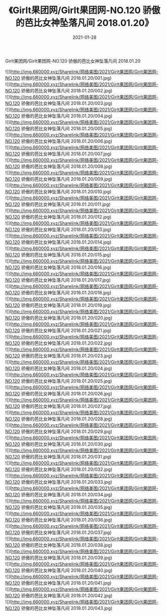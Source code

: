 ﻿---
layout: post
title:  《Girlt果团网/Girlt果团网-NO.120 骄傲的芭比女神坠落凡间 2018.01.20》
date:   2021-01-28
img: http://img.660000.xyz/Sharelink/网络美图/2021/Girlt果团网/Girlt果团网-NO.120 骄傲的芭比女神坠落凡间 2018.01.20/000.jpg
categories: [美女, 清纯, 唯美]
---

Girlt果团网/Girlt果团网-NO.120 骄傲的芭比女神坠落凡间 2018.01.20

 ![](http://img.660000.xyz/Sharelink/网络美图/2021/Girlt果团网/Girlt果团网-NO.120 骄傲的芭比女神坠落凡间 2018.01.20/001.jpg) <br>![](http://img.660000.xyz/Sharelink/网络美图/2021/Girlt果团网/Girlt果团网-NO.120 骄傲的芭比女神坠落凡间 2018.01.20/002.jpg) <br>![](http://img.660000.xyz/Sharelink/网络美图/2021/Girlt果团网/Girlt果团网-NO.120 骄傲的芭比女神坠落凡间 2018.01.20/003.jpg) <br>![](http://img.660000.xyz/Sharelink/网络美图/2021/Girlt果团网/Girlt果团网-NO.120 骄傲的芭比女神坠落凡间 2018.01.20/004.jpg) <br>![](http://img.660000.xyz/Sharelink/网络美图/2021/Girlt果团网/Girlt果团网-NO.120 骄傲的芭比女神坠落凡间 2018.01.20/005.jpg) <br>![](http://img.660000.xyz/Sharelink/网络美图/2021/Girlt果团网/Girlt果团网-NO.120 骄傲的芭比女神坠落凡间 2018.01.20/006.jpg) <br>![](http://img.660000.xyz/Sharelink/网络美图/2021/Girlt果团网/Girlt果团网-NO.120 骄傲的芭比女神坠落凡间 2018.01.20/007.jpg) <br>![](http://img.660000.xyz/Sharelink/网络美图/2021/Girlt果团网/Girlt果团网-NO.120 骄傲的芭比女神坠落凡间 2018.01.20/008.jpg) <br>![](http://img.660000.xyz/Sharelink/网络美图/2021/Girlt果团网/Girlt果团网-NO.120 骄傲的芭比女神坠落凡间 2018.01.20/009.jpg) <br>![](http://img.660000.xyz/Sharelink/网络美图/2021/Girlt果团网/Girlt果团网-NO.120 骄傲的芭比女神坠落凡间 2018.01.20/010.jpg) <br>![](http://img.660000.xyz/Sharelink/网络美图/2021/Girlt果团网/Girlt果团网-NO.120 骄傲的芭比女神坠落凡间 2018.01.20/011.jpg) <br>![](http://img.660000.xyz/Sharelink/网络美图/2021/Girlt果团网/Girlt果团网-NO.120 骄傲的芭比女神坠落凡间 2018.01.20/012.jpg) <br>![](http://img.660000.xyz/Sharelink/网络美图/2021/Girlt果团网/Girlt果团网-NO.120 骄傲的芭比女神坠落凡间 2018.01.20/013.jpg) <br>![](http://img.660000.xyz/Sharelink/网络美图/2021/Girlt果团网/Girlt果团网-NO.120 骄傲的芭比女神坠落凡间 2018.01.20/014.jpg) <br>![](http://img.660000.xyz/Sharelink/网络美图/2021/Girlt果团网/Girlt果团网-NO.120 骄傲的芭比女神坠落凡间 2018.01.20/015.jpg) <br>![](http://img.660000.xyz/Sharelink/网络美图/2021/Girlt果团网/Girlt果团网-NO.120 骄傲的芭比女神坠落凡间 2018.01.20/016.jpg) <br>![](http://img.660000.xyz/Sharelink/网络美图/2021/Girlt果团网/Girlt果团网-NO.120 骄傲的芭比女神坠落凡间 2018.01.20/017.jpg) <br>![](http://img.660000.xyz/Sharelink/网络美图/2021/Girlt果团网/Girlt果团网-NO.120 骄傲的芭比女神坠落凡间 2018.01.20/018.jpg) <br>![](http://img.660000.xyz/Sharelink/网络美图/2021/Girlt果团网/Girlt果团网-NO.120 骄傲的芭比女神坠落凡间 2018.01.20/019.jpg) <br>![](http://img.660000.xyz/Sharelink/网络美图/2021/Girlt果团网/Girlt果团网-NO.120 骄傲的芭比女神坠落凡间 2018.01.20/020.jpg) <br>![](http://img.660000.xyz/Sharelink/网络美图/2021/Girlt果团网/Girlt果团网-NO.120 骄傲的芭比女神坠落凡间 2018.01.20/021.jpg) <br>![](http://img.660000.xyz/Sharelink/网络美图/2021/Girlt果团网/Girlt果团网-NO.120 骄傲的芭比女神坠落凡间 2018.01.20/022.jpg) <br>![](http://img.660000.xyz/Sharelink/网络美图/2021/Girlt果团网/Girlt果团网-NO.120 骄傲的芭比女神坠落凡间 2018.01.20/023.jpg) <br>![](http://img.660000.xyz/Sharelink/网络美图/2021/Girlt果团网/Girlt果团网-NO.120 骄傲的芭比女神坠落凡间 2018.01.20/024.jpg) <br>![](http://img.660000.xyz/Sharelink/网络美图/2021/Girlt果团网/Girlt果团网-NO.120 骄傲的芭比女神坠落凡间 2018.01.20/025.jpg) <br>![](http://img.660000.xyz/Sharelink/网络美图/2021/Girlt果团网/Girlt果团网-NO.120 骄傲的芭比女神坠落凡间 2018.01.20/026.jpg) <br>![](http://img.660000.xyz/Sharelink/网络美图/2021/Girlt果团网/Girlt果团网-NO.120 骄傲的芭比女神坠落凡间 2018.01.20/027.jpg) <br>![](http://img.660000.xyz/Sharelink/网络美图/2021/Girlt果团网/Girlt果团网-NO.120 骄傲的芭比女神坠落凡间 2018.01.20/028.jpg) <br>![](http://img.660000.xyz/Sharelink/网络美图/2021/Girlt果团网/Girlt果团网-NO.120 骄傲的芭比女神坠落凡间 2018.01.20/029.jpg) <br>![](http://img.660000.xyz/Sharelink/网络美图/2021/Girlt果团网/Girlt果团网-NO.120 骄傲的芭比女神坠落凡间 2018.01.20/030.jpg) <br>![](http://img.660000.xyz/Sharelink/网络美图/2021/Girlt果团网/Girlt果团网-NO.120 骄傲的芭比女神坠落凡间 2018.01.20/031.jpg) <br>![](http://img.660000.xyz/Sharelink/网络美图/2021/Girlt果团网/Girlt果团网-NO.120 骄傲的芭比女神坠落凡间 2018.01.20/032.jpg) <br>![](http://img.660000.xyz/Sharelink/网络美图/2021/Girlt果团网/Girlt果团网-NO.120 骄傲的芭比女神坠落凡间 2018.01.20/033.jpg) <br>![](http://img.660000.xyz/Sharelink/网络美图/2021/Girlt果团网/Girlt果团网-NO.120 骄傲的芭比女神坠落凡间 2018.01.20/034.jpg) <br>![](http://img.660000.xyz/Sharelink/网络美图/2021/Girlt果团网/Girlt果团网-NO.120 骄傲的芭比女神坠落凡间 2018.01.20/035.jpg) <br>![](http://img.660000.xyz/Sharelink/网络美图/2021/Girlt果团网/Girlt果团网-NO.120 骄傲的芭比女神坠落凡间 2018.01.20/036.jpg) <br>![](http://img.660000.xyz/Sharelink/网络美图/2021/Girlt果团网/Girlt果团网-NO.120 骄傲的芭比女神坠落凡间 2018.01.20/037.jpg) <br>![](http://img.660000.xyz/Sharelink/网络美图/2021/Girlt果团网/Girlt果团网-NO.120 骄傲的芭比女神坠落凡间 2018.01.20/038.jpg) <br>![](http://img.660000.xyz/Sharelink/网络美图/2021/Girlt果团网/Girlt果团网-NO.120 骄傲的芭比女神坠落凡间 2018.01.20/039.jpg) <br>![](http://img.660000.xyz/Sharelink/网络美图/2021/Girlt果团网/Girlt果团网-NO.120 骄傲的芭比女神坠落凡间 2018.01.20/040.jpg) <br>![](http://img.660000.xyz/Sharelink/网络美图/2021/Girlt果团网/Girlt果团网-NO.120 骄傲的芭比女神坠落凡间 2018.01.20/041.jpg) <br>![](http://img.660000.xyz/Sharelink/网络美图/2021/Girlt果团网/Girlt果团网-NO.120 骄傲的芭比女神坠落凡间 2018.01.20/042.jpg) <br>![](http://img.660000.xyz/Sharelink/网络美图/2021/Girlt果团网/Girlt果团网-NO.120 骄傲的芭比女神坠落凡间 2018.01.20/043.jpg) <br>